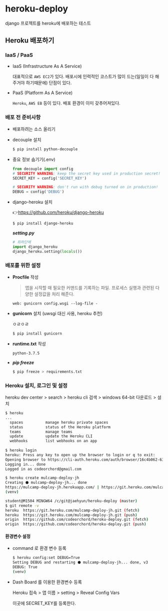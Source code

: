 # heroku-deploy
django 프로젝트를 heroku에 배포하는 테스트

## Heroku 배포하기

### IaaS / PaaS

- IaaS (Infrastructure As A Service)

  대표적으로 `AWS EC2`가 있다. 배포시에 인력적인 코스트가 많이 드는(일일이 다 해 주거야 하기때문에) 단점이 있다.

- PaaS (Platform As A Service)

  `Heroku`, `AWS EB` 등이 있다. 배포 환경이 이미 갖추어져있다.

### 배포 전 준비사항

- 배포하려는 소스 올리기

- decouple 설치

  ```bash
  $ pip install python-decouple
  ```

- 중요 정보 숨기기(.env)

  ```python
  from decouple import config
  # SECURITY WARNING: keep the secret key used in production secret!
  SECRET_KEY = config('SECRET_KEY')
  
  # SECURITY WARNING: don't run with debug turned on in production!
  DEBUG = config('DEBUG')
  ```

- django-heroku 설치

  :point_right:https://github.com/heroku/django-heroku

  ```bash
  $ pip install django-heroku
  ```

  ***setting.py***

  ```python
  # 최하단에
  import django_heroku
  django_heroku.setting(locals())
  ```

### 배포를 위한 설정

- **Procfile** 작성

  > 앱을 시작할 때 필요한 커맨드를 기록하는 파일. 프로세스 실행과 관련된 다양한 설정값을 처리 해준다.

  ```
  web: gunicorn config.wsgi --log-file -
  ```

- **gunicorn** 설치 (uwsgi 대신 사용, heroku 추천)

  ㅇㄹㅇㄹ

  ```bash
  $ pip install gunicorn
  ```

- **runtime.txt** 작성

  ```
  python-3.7.5
  
  ```

- ***pip freeze***

  ```bash
  $ pip freeze > requirements.txt
  ```

### Heroku 설치, 로그인 및 설정

heroku dev center > search > heroku cli 검색 > windows 64-bit 다운로드 > 설치

```bash
$ heroku
...
  spaces          manage heroku private spaces
  status          status of the Heroku platform
  teams           manage teams
  update          update the Heroku CLI
  webhooks        list webhooks on an app
  
$ heroku login
heroku: Press any key to open up the browser to login or q to exit: 
Opening browser to https://cli-auth.heroku.com/auth/browser/16c4b062-6336-4f91-8398-4102eac3d6ca
Logging in... done
Logged in as codeorchord@gmail.com

$ heroku create mulcamp-deploy-jh
Creating ⬢ mulcamp-deploy-jh... done
https://mulcamp-deploy-jh.herokuapp.com/ | https://git.heroku.com/mulcamp-deploy-jh.git
(venv)

student@M1504 MINGW64 /c/git@jaehyun/heroku-deploy (master)
$ git remote -v
heroku  https://git.heroku.com/mulcamp-deploy-jh.git (fetch)
heroku  https://git.heroku.com/mulcamp-deploy-jh.git (push)
origin  https://github.com/codeorchord/heroku-deploy.git (fetch)
origin  https://github.com/codeorchord/heroku-deploy.git (push)


```

#### 환경변수 설정

- command 로 환경 변수 등록

  ```bash
  $ heroku config:set DEBUG=True
  Setting DEBUG and restarting ⬢ mulcamp-deploy-jh... done, v3
  DEBUG: True
  (venv) 
  ```

- Dash Board 를 이용한 환경변수 등록

  Heroku 접속 > 앱 이름 > setting > Reveal Config Vars 

  이곳에 SECRET_KEY를 등록한다.





